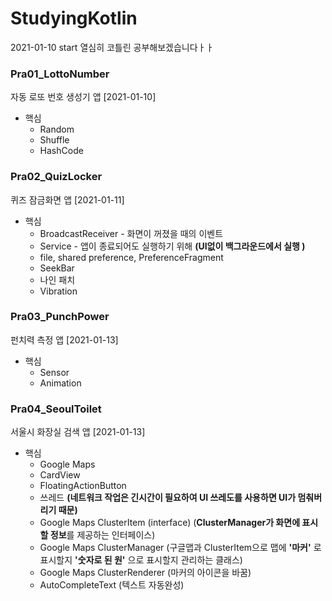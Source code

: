 # StudyingKotlin
2021-01-10 start
열심히 코틀린 공부해보겠습니다ㅏㅏ
 
### Pra01_LottoNumber
자동 로또 번호 생성기 앱 [2021-01-10]
* 핵심
  * Random
  * Shuffle
  * HashCode

### Pra02_QuizLocker
퀴즈 잠금화면 앱 [2021-01-11]
* 핵심
  * BroadcastReceiver - 화면이 꺼졌을 때의 이벤트
  * Service - 앱이 종료되어도 실행하기 위해 **(UI없이 백그라운드에서 실행 )**
  * file, shared preference, PreferenceFragment
  * SeekBar
  * 나인 패치
  * Vibration

### Pra03_PunchPower
펀치력 측정 앱 [2021-01-13]
* 핵심
  * Sensor
  * Animation
  
 ### Pra04_SeoulToilet
 서울시 화장실 검색 앱 [2021-01-13]
 * 핵심
   * Google Maps
   * CardView
   * FloatingActionButton
   * 쓰레드 **(네트워크 작업은 긴시간이 필요하여 UI 쓰레도를 사용하면 UI가 멈춰버리기 때문)**
   * Google Maps ClusterItem (interface) (**ClusterManager가 화면에 표시할 정보**를 제공하는 인터페이스)
   * Google Maps ClusterManager (구글맵과 ClusterItem으로 맵에 **'마커'** 로 표시할지 **'숫자로 된 원'** 으로 표시할지 관리하는 클래스)
   * Google Maps ClusterRenderer (마커의 아이콘을 바꿈)
   * AutoCompleteText (텍스트 자동완성)
